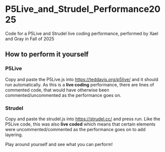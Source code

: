 # P5Live_and_Strudel_Performance2025
Code for a P5Live and Strudel live coding performance, performed by Xael and Gray in Fall of 2025

## How to perform it yourself
### P5Live
Copy and paste the P5Live.js into https://teddavis.org/p5live/ and it should run automatically. As this is a **live coding** performance, there are lines of commented code, that would have otherwise been commented/uncommented as the performance goes on.

### Strudel
Copy and paste the strudel.js into https://strudel.cc/ and press run. Like the P5Live code, this was also **live coded** which means that certain elements were uncommented/commented as the performance goes on to add layering.

Play around yourself and see what you can perform!

